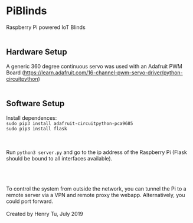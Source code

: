 # PiBlinds
Raspberry Pi powered IoT Blinds
<br><br>
## Hardware Setup<br>
A generic 360 degree continuous servo was used with an Adafruit PWM Board (https://learn.adafruit.com/16-channel-pwm-servo-driver/python-circuitpython)<br><br>
## Software Setup<br>
Install dependences:<br>
`sudo pip3 install adafruit-circuitpython-pca9685`<br>
`sudo pip3 install flask`

<br><br>
Run `python3 server.py` and go to the ip address of the Raspberry Pi (Flask should be bound to all interfaces available).
<br><br>

<br><br>
To control the system from outside the network, you can tunnel the Pi to a remote server via a VPN and remote proxy the webapp. Alternatively, you could port forward.
<br><br>
Created by Henry Tu, July 2019
